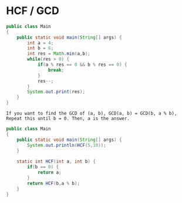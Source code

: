 # HCF / GCD
```java
public class Main
{
	public static void main(String[] args) {
		int a = 4;
		int b = 6;
		int res = Math.min(a,b);
		while(res > 0) {
		    if(a % res == 0 && b % res == 0) {
		        break;
		    }
		    res--;
		}
		System.out.print(res);
	}
}
```
`If you want to find the GCD of (a, b), GCD(a, b) = GCD(b, a % b), Repeat this until b = 0. Then, a is the answer.`
```java
public class Main
{
	public static void main(String[] args) {
		System.out.println(HCF(5,10));
	}
	
	static int HCF(int a, int b) {
	    if(b == 0) {
	        return a;
	    }
	    return HCF(b,a % b);
	}
}
```
